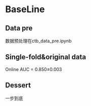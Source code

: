 # BaseLine
## Data pre
数据预处理在ctb_data_pre.ipynb
## Single-fold&original data
Online AUC = 0.850±0.003
## Dessert
一步到底
